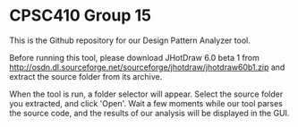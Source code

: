CPSC410 Group 15
===============

This is the Github repository for our Design Pattern Analyzer tool.

Before running this tool, please download JHotDraw 6.0 beta 1 from http://osdn.dl.sourceforge.net/sourceforge/jhotdraw/jhotdraw60b1.zip and extract the source folder from its archive.
 
When the tool is run, a folder selector will appear. Select the source folder you extracted, and click 'Open'.
Wait a few moments while our tool parses the source code, and the results of our analysis will be displayed in the GUI.
